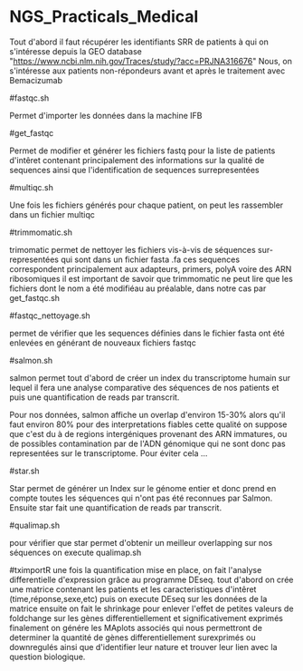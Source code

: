 # NGS_Practicals_Medical

Tout d'abord il faut récupérer les identifiants SRR de patients à qui on s'intéresse depuis la GEO database "https://www.ncbi.nlm.nih.gov/Traces/study/?acc=PRJNA316676"
Nous, on s'intéresse aux patients non-répondeurs avant et après le traitement avec Bemacizumab

#fastqc.sh

Permet d'importer les données dans la machine IFB

#get_fastqc

Permet de modifier et générer les fichiers fastq pour la liste de patients d'intêret contenant principalement des informations sur la qualité de sequences ainsi que l'identification de sequences surrepresentées  

#multiqc.sh

Une fois les fichiers générés pour chaque patient, on peut les rassembler dans un fichier multiqc

#trimmomatic.sh

trimomatic permet de nettoyer les fichiers vis-à-vis de séquences sur-representées qui sont dans un fichier fasta .fa
ces sequences correspondent principalement aux adapteurs, primers, polyA voire des ARN ribosomiques
il est important de savoir que trimmomatic ne peut lire que les fichiers dont le nom a été modifiéau au préalable, dans notre cas par get_fastqc.sh

#fastqc_nettoyage.sh

permet de vérifier que les sequences définies dans le fichier fasta ont été enlevées en générant de nouveaux fichiers fastqc

#salmon.sh

salmon permet tout d'abord de créer un index du transcriptome humain sur lequel il fera une analyse comparative des séquences de nos patients et puis une quantification de reads par transcrit.

Pour nos données, salmon affiche un overlap d'environ 15-30% alors qu'il faut environ 80% pour des interpretations fiables
cette qualité on suppose que c'est du à de regions intergéniques provenant des ARN immatures, ou de possibles contamination par de l'ADN génomique qui ne sont donc pas representées sur le transcriptome. Pour éviter cela ...

#star.sh

Star permet de générer un Index sur le génome entier et donc prend en compte toutes les séquences qui n'ont pas été reconnues par Salmon.
Ensuite star fait une quantification de reads par transcrit.

#qualimap.sh

pour vérifier que star permet d'obtenir un meilleur overlapping sur nos séquences on execute qualimap.sh 

#tximportR
une fois la quantification mise en place, on fait l'analyse differentielle d'expression grâce au programme DEseq.
tout d'abord on crée une matrice contenant les patients et les caracteristiques d'intêret (time,réponse,sexe,etc)
puis on execute DEseq sur les données de la matrice
ensuite on fait le shrinkage pour enlever l'effet de petites valeurs de foldchange sur les gènes differentiellement et significativement exprimés
finalement on génére les MAplots associés qui nous permettront de determiner la quantité de gènes differentiellement surexprimés ou downregulés ainsi que d'identifier leur nature et trouver leur lien avec la question biologique.
